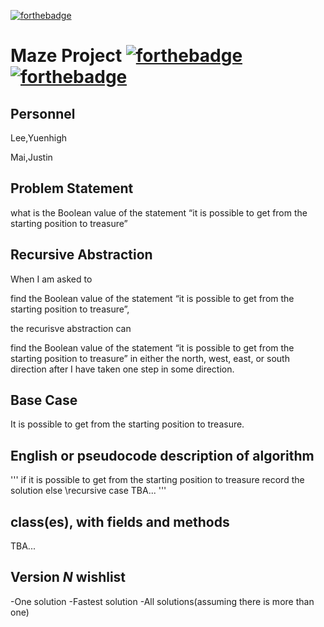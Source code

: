 [![forthebadge](https://forthebadge.com/images/badges/check-it-out.svg)](https://forthebadge.com)
# Maze Project [![forthebadge](https://forthebadge.com/images/badges/made-with-java.svg)](https://forthebadge.com) [![forthebadge](https://forthebadge.com/images/badges/contains-cat-gifs.svg)](https://forthebadge.com)
## Personnel

Lee,Yuenhigh

Mai,Justin

## Problem Statement

what is the Boolean value of the statement “it is possible to get from the starting position to treasure”

## Recursive Abstraction 

When I am asked to 

find the Boolean value of the statement “it is possible to get from the starting position to treasure”, 

the recurisve abstraction can 

find the Boolean value of the statement “it is possible to get from the starting position to treasure” in either the north, west, east, or south direction after I have taken one step in some direction.

## Base Case

It is possible to get from the starting position to treasure.

## English or pseudocode description of algorithm
'''
if it is possible to get from the starting position to treasure
  record the solution
else \\recursive case
  TBA...
'''
## class(es), with fields and methods

TBA...

## Version *N* wishlist
-One solution
-Fastest solution
-All solutions(assuming there is more than one)
